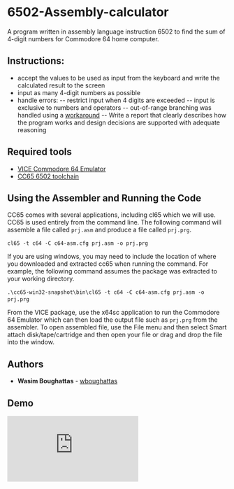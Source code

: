 # 6502-Assembly-calculator
A program written in assembly language instruction 6502 to find the sum of 4-digit numbers for Commodore 64 home computer.

## Instructions:
- accept the values to be used as input from the keyboard and write the calculated result to the screen
- input as many 4-digit numbers as possible
- handle errors: 
-- restrict input when 4 digits are exceeded
-- input is exclusive to numbers and operators
-- out-of-range branching was handled using a [workaround](https://atariage.com/forums/topic/265756-need-some-help-with-labels-and-branching/)
-- Write a report that clearly describes how the program works and design decisions are supported with adequate reasoning

## Required tools
- [VICE Commodore 64 Emulator](https://vice-emu.sourceforge.io/)
- [CC65 6502 toolchain](https://www.cc65.org/)

## Using the Assembler and Running the Code
CC65 comes with several applications, including cl65 which we will use. CC65 is used entirely from the command line. The following command will assemble a file called ```prj.asm``` and produce a file called ```prj.prg```.
```
cl65 -t c64 -C c64-asm.cfg prj.asm -o prj.prg
```
If you are using windows, you may need to include the location of where you downloaded and extracted cc65 when running the command. For example, the following command assumes the package was extracted to your working directory.
```
.\cc65-win32-snapshot\bin\cl65 -t c64 -C c64-asm.cfg prj.asm -o prj.prg
```
From the VICE package, use the x64sc application to run the Commodore 64 Emulator which can then load the output file such as ```prj.prg``` from the assembler. To open assembled file, use the File menu and then select Smart attach disk/tape/cartridge and then open your file or drag and drop the file into the window.

## Authors
* **Wasim Boughattas** - [wboughattas](https://github.com/wboughattas)

## Demo
![](https://github.com/wboughattas/6502-Assembly-calculator/blob/main/Report.pdf)
